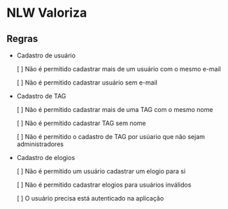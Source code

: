 # NLW Valoriza

## Regras

- Cadastro de usuário
  
  [ ] Não é permitido cadastrar mais de um usuário com o mesmo e-mail

  [ ] Não é permitido cadastrar usuário sem e-mail

- Cadastro de TAG

  [ ] Não é permitido cadastrar mais de uma TAG com o mesmo nome

  [ ] Não é permitido cadastrar TAG sem nome

  [ ] Não é permitido o cadastro de TAG por usúario que não sejam administradores

- Cadastro de elogios

  [ ] Não é permitido um usuário cadastrar um elogio para si

  [ ] Não é permitido cadastrar elogios para usuários inválidos

  [ ] O usuário precisa está autenticado na aplicação
